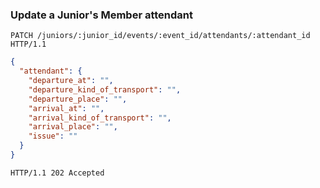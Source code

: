 ### Update a Junior's Member attendant

```http
PATCH /juniors/:junior_id/events/:event_id/attendants/:attendant_id HTTP/1.1
```

```json
{
  "attendant": {
    "departure_at": "",
    "departure_kind_of_transport": "",
    "departure_place": "",
    "arrival_at": "",
    "arrival_kind_of_transport": "",
    "arrival_place": "",
    "issue": ""
  }
}
```

```http
HTTP/1.1 202 Accepted
```
